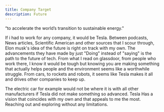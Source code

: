 ```yaml
---
title: Company Target
description: Future
---
```


“to accelerate the world’s transition to sustainable energy."

If i had to work for any company, it would be Tesla. Between podcasts, News articles, Scientific American and other sources that I scour through, Elon musk's idea of the future is right on track with my own. The advancements they have made by just "Doing" instead of "saying" is the path to the future of tech. From what I read on glassdoor, from people who work there, I know it would be tough but knowing you are making something that actually helps people and the environment seems like a worthwhile struggle. From cars, to rockets and robots, it seems like Tesla makes it all and drives other companies to keep up.

The electric car for example would not be where it is with all other manufacturers if Tesla did not make something so advanced. Tesla Has a vision that coincides with my own and that appeals to me the most. Reaching out and exploring without any limitations. 